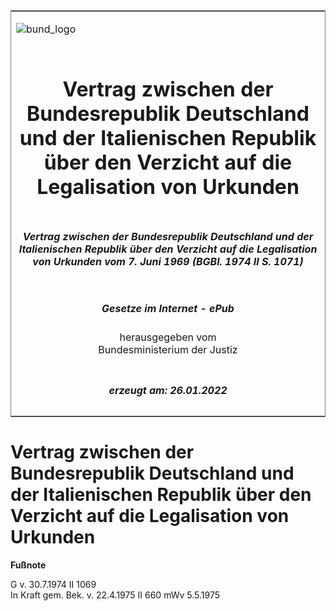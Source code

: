 <span id="DECKBLATT.html"></span>

<table border="0" frame="border" width="100%">

<tr valign="top">

<td align="left">

![bund\_logo](BfJ_2021_Web_de_de.gif)

</td>

<td align="right">

 

</td>

</tr>

<tr align="center" valign="middle">

<td colspan="2">

# Vertrag zwischen der Bundesrepublik Deutschland und der Italienischen Republik über den Verzicht auf die Legalisation von Urkunden

</td>

</tr>

<tr align="center" valign="middle">

<td colspan="2">

##### Vertrag zwischen der Bundesrepublik Deutschland und der Italienischen Republik über den Verzicht auf die Legalisation von Urkunden vom 7. Juni 1969 (BGBl. 1974 II S. 1071)

</td>

</tr>

<tr align="center" valign="middle">

<td colspan="2">

  
  

##### Gesetze im Internet - ePub  
  
herausgegeben vom  
Bundesministerium der Justiz

</td>

</tr>

<tr align="center" valign="bottom">

<td colspan="2">

  
  

##### erzeugt am: 26.01.2022

</td>

</tr>

</table>

<span id="BJNR210710974.html"></span>

# Vertrag zwischen der Bundesrepublik Deutschland und der Italienischen Republik über den Verzicht auf die Legalisation von Urkunden

<div>

  
**Fußnote**

<div class="jnhtml">

<div>

<div class="jurAbsatz">

G v. 30.7.1974 II 1069  
In Kraft gem. Bek. v. 22.4.1975 II 660 mWv 5.5.1975

</div>

</div>

</div>

</div>
